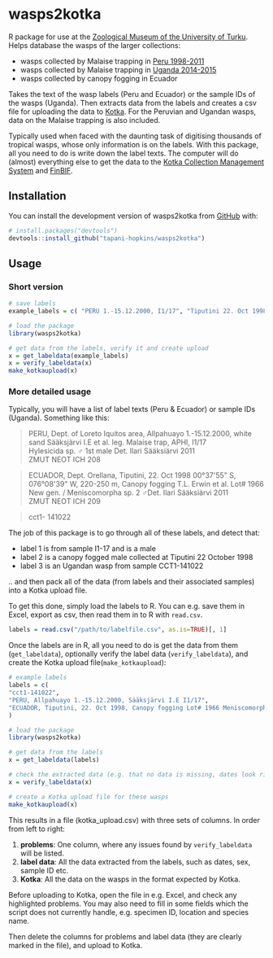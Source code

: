 # wasps2kotka

R package for use at the [Zoological Museum of the University of Turku](https://collections.utu.fi/en/zoological-museum/). Helps database the wasps of the larger collections: 
- wasps collected by Malaise trapping in [Peru 1998-2011](https://doi.org/10.5281/zenodo.3559054)
- wasps collected by Malaise trapping in [Uganda 2014-2015](https://doi.org/10.5281/zenodo.2225643)
- wasps collected by canopy fogging in Ecuador

Takes the text of the wasp labels (Peru and Ecuador) or the sample IDs of the wasps (Uganda). Then extracts data from the labels and creates a csv file for uploading the data to [Kotka](https://wiki.helsinki.fi/display/digit/Manual+for+Kotka). For the Peruvian and Ugandan wasps, data on the Malaise trapping is also included. 

Typically used when faced with the daunting task of digitising thousands of tropical wasps, whose only information is on the labels. With this package, all you need to do is write down the label texts. The computer will do (almost) everything else to get the data to the [Kotka Collection Management System](https://wiki.helsinki.fi/display/digit/Manual+for+Kotka) and [FinBIF](https://laji.fi/en).


## Installation

You can install the development version of wasps2kotka from [GitHub](https://github.com/) with:

``` r
# install.packages("devtools")
devtools::install_github("tapani-hopkins/wasps2kotka")
```

## Usage

### Short version

``` r
# save labels
example_labels = c( "PERU 1.-15.12.2000, I1/17", "Tiputini 22. Oct 1998 Canopy fogging" )

# load the package
library(wasps2kotka)

# get data from the labels, verify it and create upload
x = get_labeldata(example_labels)
x = verify_labeldata(x)
make_kotkaupload(x)
```

### More detailed usage

Typically, you will have a list of label texts (Peru & Ecuador) or sample IDs (Uganda). Something like this:

> PERU, Dept. of Loreto Iquitos area, Allpahuayo 1.-15.12.2000, white sand Sääksjärvi I.E et al. leg. Malaise trap, APHI, I1/17  
Hylesicida sp. ♂ 1st male Det. Ilari Sääksiärvi 2011  
ZMUT NEOT ICH 208

> ECUADOR, Dept. Orellana, Tiputini, 22. Oct 1998 00°37'55" S, 076°08'39" W, 220-250 m, Canopy fogging T.L. Erwin et al. Lot# 1966  
New gen. / Meniscomorpha sp. 2 ♂Det. Ilari Sääksiärvi 2011  
ZMUT NEOT ICH 209

> cct1- 141022

The job of this package is to go through all of these labels, and detect that:
- label 1 is from sample I1-17 and is a male
- label 2 is a canopy fogged male collected at Tiputini 22 October 1998
- label 3 is an Ugandan wasp from sample CCT1-141022

.. and then pack all of the data (from labels and their associated samples) into a Kotka upload file.

To get this done, simply load the labels to R. You can e.g. save them in Excel, export as csv, then read them in to R with `read.csv`.
``` r
labels = read.csv("/path/to/labelfile.csv", as.is=TRUE)[, 1]
```

Once the labels are in R, all you need to do is get the data from them (`get_labeldata`), optionally verify the label data (`verify_labeldata`), and create the Kotka upload file(`make_kotkaupload`):

``` r
# example labels
labels = c(
"cct1-141022",  
"PERU, Allpahuayo 1.-15.12.2000, Sääksjärvi I.E I1/17",  
"ECUADOR, Tiputini, 22. Oct 1998, Canopy fogging Lot# 1966 Meniscomorpha sp. 2"  
)

# load the package
library(wasps2kotka)

# get data from the labels
x = get_labeldata(labels)

# check the extracted data (e.g. that no data is missing, dates look right..)
x = verify_labeldata(x)

# create a Kotka upload file for these wasps
make_kotkaupload(x)
```

This results in a file (kotka_upload.csv) with three sets of columns. In order from left to right:
1. **problems**: One column, where any issues found by `verify_labeldata` will be listed.
2. **label data**: All the data extracted from the labels, such as dates, sex, sample ID etc.
3. **Kotka**: All the data on the wasps in the format expected by Kotka.

Before uploading to Kotka, open the file in e.g. Excel, and check any highlighted problems. You may also need to fill in some fields which the script does not currently handle, e.g. specimen ID, location and species name. 

Then delete the columns for problems and label data (they are clearly marked in the file), and upload to Kotka. 

